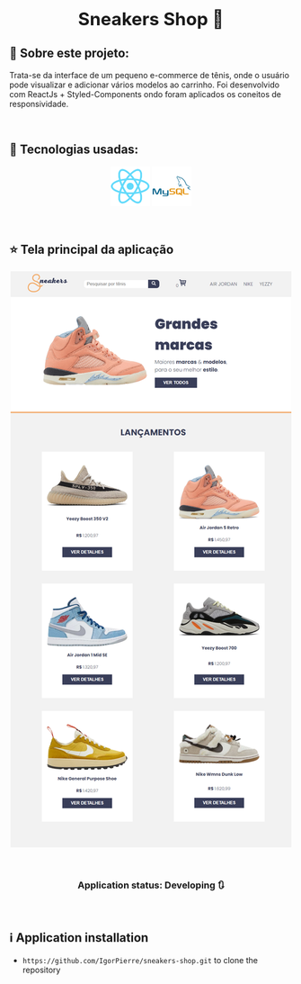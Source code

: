 ## **<h2 align="center"> Sneakers Shop 👞</h2>**


## :pushpin: Sobre este projeto:
Trata-se da interface de um pequeno e-commerce de tênis, onde o usuário pode visualizar e adicionar vários modelos ao carrinho. Foi desenvolvido com ReactJs + Styled-Components ondo foram aplicados os coneitos de responsividade.

<br>

## :rocket: Tecnologias usadas:
<p align="center">
  <img src="https://github.com/devicons/devicon/blob/master/icons/react/react-original.svg" alt="react"  width="70" height="70"/>

  <img src="https://github.com/devicons/devicon/blob/master/icons/mysql/mysql-original-wordmark.svg" alt="react"  width="70" height="70"/>
</p>
<br>

## :star: Tela principal da aplicação

<p align="center">
  <img src="/src/assets/images/sneakers-shop.png" alt="imagem da aplicação" />
</p>

<br>

<h3 align="center"> 
	Application status: Developing 🔃
</h3>
<br>

## :information_source: Application installation
- `https://github.com/IgorPierre/sneakers-shop.git` to clone the repository

<br>
